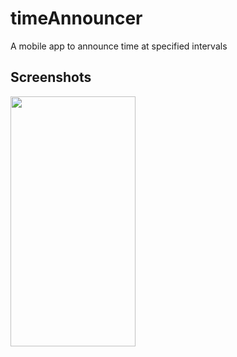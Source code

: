 # timeAnnouncer
A mobile app to announce time at specified intervals

## Screenshots
<img src="https://user-images.githubusercontent.com/6321873/209463558-ecc698c3-c536-4c3d-b8df-9bf2adee93f9.png"  width="200" height="400" />
